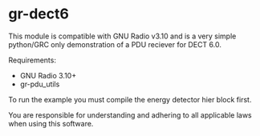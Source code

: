 # gr-dect6

This module is compatible with GNU Radio v3.10 and is a very simple python/GRC only demonstration of a PDU reciever for DECT 6.0.

Requirements:
- GNU Radio 3.10+
- gr-pdu_utils

To run the example you must compile the energy detector hier block first.

You are responsible for understanding and adhering to all applicable laws when using this software.

